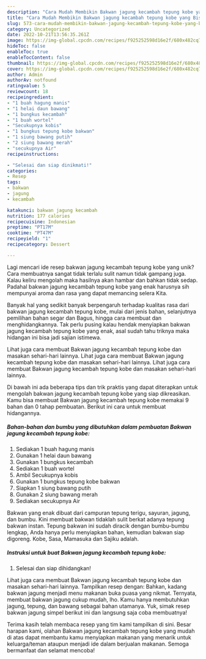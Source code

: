 ```yaml
---
description: "Cara Mudah Membikin Bakwan jagung kecambah tepung kobe yang Bisa Manjain Lidah"
title: "Cara Mudah Membikin Bakwan jagung kecambah tepung kobe yang Bisa Manjain Lidah"
slug: 573-cara-mudah-membikin-bakwan-jagung-kecambah-tepung-kobe-yang-bisa-manjain-lidah
category: Uncategorized
date: 2022-10-21T13:56:35.261Z
image: https://img-global.cpcdn.com/recipes/f925252598d16e2f/680x482cq70/bakwan-jagung-kecambah-tepung-kobe-foto-resep-utama.jpg
hideToc: false
enableToc: true
enableTocContent: false
thumbnail: https://img-global.cpcdn.com/recipes/f925252598d16e2f/680x482cq70/bakwan-jagung-kecambah-tepung-kobe-foto-resep-utama.jpg
cover: https://img-global.cpcdn.com/recipes/f925252598d16e2f/680x482cq70/bakwan-jagung-kecambah-tepung-kobe-foto-resep-utama.jpg
author: Admin
authorAv: notfound
ratingvalue: 5
reviewcount: 18
recipeingredient:
- "1 buah hagung manis"
- "1 helai daun bawang"
- "1 bungkus kecambah"
- "1 buah wortel"
- "Secukupnya kobis"
- "1 bungkus tepung kobe bakwan"
- "1 siung bawang putih"
- "2 siung bawang merah"
- "secukupnya Air"
recipeinstructions:

- "Selesai dan siap dinikmati!"
categories:
- Resep
tags:
- bakwan
- jagung
- kecambah

katakunci: bakwan jagung kecambah 
nutrition: 177 calories
recipecuisine: Indonesian
preptime: "PT17M"
cooktime: "PT47M"
recipeyield: "1"
recipecategory: Dessert

---
```





Lagi mencari ide resep bakwan jagung kecambah tepung kobe yang unik? Cara membuatnya sangat tidak terlalu sulit namun tidak gampang juga. Kalau keliru mengolah maka hasilnya akan hambar dan bahkan tidak sedap. Padahal bakwan jagung kecambah tepung kobe yang enak harusnya sih mempunyai aroma dan rasa yang dapat memancing selera Kita.





Banyak hal yang sedikit banyak berpengaruh terhadap kualitas rasa dari bakwan jagung kecambah tepung kobe, mulai dari jenis bahan, selanjutnya pemilihan bahan segar dan Bagus, hingga cara membuat dan menghidangkannya. Tak perlu pusing kalau hendak menyiapkan bakwan jagung kecambah tepung kobe yang enak,      asal sudah tahu triknya maka hidangan ini bisa jadi sajian istimewa.














Lihat juga cara membuat Bakwan jagung kecambah tepung kobe dan masakan sehari-hari lainnya. Lihat juga cara membuat Bakwan jagung kecambah tepung kobe dan masakan sehari-hari lainnya. Lihat juga cara membuat Bakwan jagung kecambah tepung kobe dan masakan sehari-hari lainnya.






Di bawah ini ada beberapa tips dan trik praktis yang dapat diterapkan untuk mengolah bakwan jagung kecambah tepung kobe yang siap dikreasikan. Kamu bisa membuat Bakwan jagung kecambah tepung kobe memakai 9 bahan dan 0 tahap pembuatan. Berikut ini cara untuk membuat hidangannya.

<!--inarticleads1-->

##### Bahan-bahan dan bumbu yang dibutuhkan dalam pembuatan Bakwan jagung kecambah tepung kobe:

1. Sediakan 1 buah hagung manis
1. Gunakan 1 helai daun bawang
1. Gunakan 1 bungkus kecambah
1. Sediakan 1 buah wortel
1. Ambil Secukupnya kobis
1. Gunakan 1 bungkus tepung kobe bakwan
1. Siapkan 1 siung bawang putih
1. Gunakan 2 siung bawang merah
1. Sediakan secukupnya Air


Bakwan yang enak dibuat dari campuran tepung terigu, sayuran, jagung, dan bumbu. Kini membuat bakwan tidaklah sulit berkat adanya tepung bakwan instan. Tepung bakwan ini sudah diracik dengan bumbu-bumbu lengkap, Anda hanya perlu menyiapkan bahan, kemudian bakwan siap digoreng. Kobe, Sasa, Mamasuka dan Sajiku adalah. 

<!--inarticleads2-->

##### Instruksi untuk buat Bakwan jagung kecambah tepung kobe:


1. Selesai dan siap dihidangkan!

Lihat juga cara membuat Bakwan jagung kecambah tepung kobe dan masakan sehari-hari lainnya. Tampilkan resep dengan: Bahkan, kadang bakwan jagung menjadi menu makanan buka puasa yang nikmat. Ternyata, membuat bakwan jagung cukup mudah, lho. Kamu hanya membutuhkan jagung, tepung, dan bawang sebagai bahan utamanya. Yuk, simak resep bakwan jagung simpel berikut ini dan langsung saja coba membuatnya! 

Terima kasih telah membaca resep yang tim kami tampilkan di sini. Besar harapan kami, olahan Bakwan jagung kecambah tepung kobe yang mudah di atas dapat membantu kamu menyiapkan makanan yang menarik untuk keluarga/teman ataupun menjadi ide dalam berjualan makanan. Semoga bermanfaat dan selamat mencoba!

